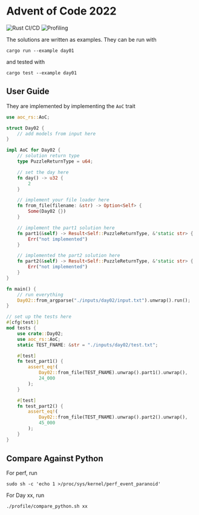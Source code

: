 # Advent of Code 2022
![Rust CI/CD](https://github.com/EthanJamesLew/aoc22-rs/actions/workflows/rust.yml/badge.svg)
![Profiling](https://github.com/EthanJamesLew/aoc22-rs/actions/workflows/performance.yml/badge.svg)

The solutions are written as examples. They can be run with
```shell
cargo run --example day01
```
and tested with
```shell
cargo test --example day01
```

## User Guide
They are implemented by implementing the `AoC` trait
```rust
use aoc_rs::AoC;

struct Day02 {
    // add models from input here
}

impl AoC for Day02 {
    // solution return type
    type PuzzleReturnType = u64;

    // set the day here
    fn day() -> u32 {
        2
    }

    // implement your file loader here
    fn from_file(filename: &str) -> Option<Self> {
        Some(Day02 {})
    }

    // implement the part1 solution here
    fn part1(&self) -> Result<Self::PuzzleReturnType, &'static str> {
        Err("not implemented")
    }

    // implemented the part2 solution here
    fn part2(&self) -> Result<Self::PuzzleReturnType, &'static str> {
        Err("not implemented")
    }
}

fn main() {
    // run everything
    Day02::from_argparse("./inputs/day02/input.txt").unwrap().run();
}

// set up the tests here
#[cfg(test)]
mod tests {
    use crate::Day02;
    use aoc_rs::AoC;
    static TEST_FNAME: &str = "./inputs/day02/test.txt";

    #[test]
    fn test_part1() {
        assert_eq!(
            Day02::from_file(TEST_FNAME).unwrap().part1().unwrap(),
            24_000
        );
    }

    #[test]
    fn test_part2() {
        assert_eq!(
            Day02::from_file(TEST_FNAME).unwrap().part2().unwrap(),
            45_000
        );
    }
}

```

## Compare Against Python

For perf, run
```shell
sudo sh -c 'echo 1 >/proc/sys/kernel/perf_event_paranoid'
```

For Day xx, run
```shell
./profile/compare_python.sh xx
```
